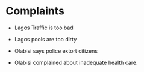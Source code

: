 # Complaints

- Lagos Traffic is too bad

- Lagos pools are too dirty

- Olabisi says police extort citizens

- Olabisi complained about inadequate health care.
